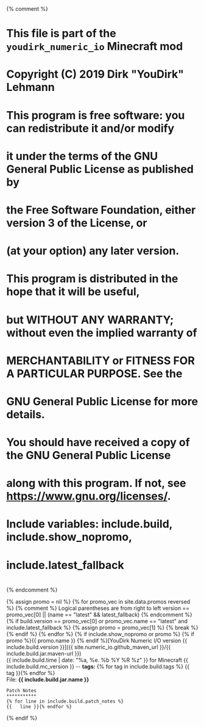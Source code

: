 {% comment %}
# This file is part of the `youdirk_numeric_io` Minecraft mod
# Copyright (C) 2019  Dirk "YouDirk" Lehmann
#
# This program is free software: you can redistribute it and/or modify
# it under the terms of the GNU General Public License as published by
# the Free Software Foundation, either version 3 of the License, or
# (at your option) any later version.
#
# This program is distributed in the hope that it will be useful,
# but WITHOUT ANY WARRANTY; without even the implied warranty of
# MERCHANTABILITY or FITNESS FOR A PARTICULAR PURPOSE.  See the
# GNU General Public License for more details.
#
# You should have received a copy of the GNU General Public License
# along with this program.  If not, see <https://www.gnu.org/licenses/>.

#
# Include variables: include.build, include.show_nopromo,
#                    include.latest_fallback
#
{% endcomment %}

{% assign promo = nil %}
{% for promo_vec in site.data.promos reversed %}
{% comment %}
  Logical parentheses are from right to left
  version == promo_vec[0] || (name == "latest" && latest_fallback)
{% endcomment %}
{%   if build.version == promo_vec[0]
        or promo_vec.name == "latest" and include.latest_fallback %}
{%     assign promo = promo_vec[1] %}
{%     break %}
{%   endif %}
{% endfor %}
{% if include.show_nopromo or promo %}
{% if promo
  %}<span class="mf_item_promo" style="background-color: {{
  promo.color }};">{{ promo.name
}}</span> {%
endif %}<span class="item_downloadlink">[YouDirk Numeric I/O version {{
  include.build.version }}]({{
  site.numeric_io.github_maven_url }}/{{
  include.build.jar.maven-url
}})</span>  
<span class="mf_item_stats">{{
  include.build.time | date: "%a, %e. %b %Y %R %z"
}} for Minecraft {{
  include.build.mc_version
}} -- __tags:__ {%
  for tag in include.build.tags %} <span class="mf_item_tag">{{
    tag }}</span>{%
  endfor %}</span>  
<span class="mf_item_stats">File: **{{
  include.build.jar.name
}}**</span>
```
Patch Notes
***********
{% for line in include.build.patch_notes %}
{{   line }}{% endfor %}
```
{% endif %}